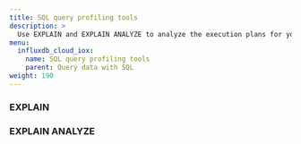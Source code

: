 ```yaml
---
title: SQL query profiling tools
description: >
  Use EXPLAIN and EXPLAIN ANALYZE to analyze the execution plans for your queries.
menu:
  influxdb_cloud_iox:
    name: SQL query profiling tools
    parent: Query data with SQL
weight: 190
---
```


### EXPLAIN

### EXPLAIN ANALYZE


